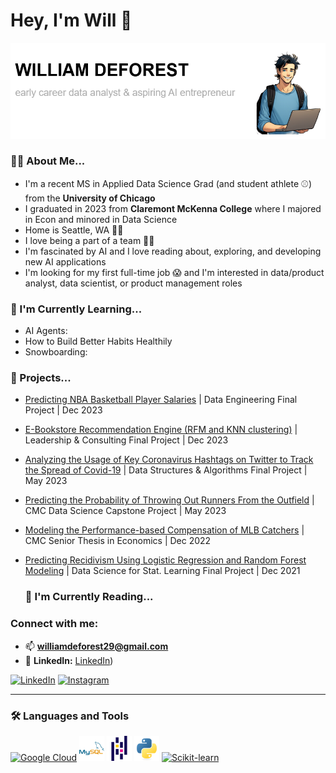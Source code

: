 # Hey, I'm Will 👋

![github banner](./github_readme_banner.png)

### 💁‍♂️ About Me...
- I'm a recent MS in Applied Data Science Grad (and student athlete ⚾) from the **University of Chicago**
- I graduated in 2023 from **Claremont McKenna College** where I majored in Econ and minored in Data Science
- Home is Seattle, WA 🥰🏡
- I love being a part of a team 🤝🙌
- I'm fascinated by AI and I love reading about, exploring, and developing new AI applications
- I'm looking for my first full-time job 😱 and I'm interested in data/product analyst, data scientist, or product management roles

### 🌱 I'm Currently Learning...
- AI Agents:
- How to Build Better Habits Healthily
- Snowboarding:

### 🔭 Projects...
- [Predicting NBA Basketball Player Salaries](https://github.com/wdeforest23/Predicting-NBA-Basketball-Player-Salaries) | Data Engineering Final Project | Dec 2023
- [E-Bookstore Recommendation Engine (RFM and KNN clustering)](https://github.com/wdeforest23/EBookstore-RFM-Book-Recommendation-System) | Leadership & Consulting Final Project | Dec 2023
- [Analyzing the Usage of Key Coronavirus Hashtags on Twitter to Track the Spread of Covid-19](https://github.com/wdeforest23/twitter_coronavirus) | Data Structures & Algorithms Final Project | May 2023
- [Predicting the Probability of Throwing Out Runners From the Outfield](https://github.com/wdeforest23/Predicting-the-Probability-of-Throwing-Out-Runners-From-the-Outfield) | CMC Data Science Capstone Project | May 2023
- [Modeling the Performance-based Compensation of MLB Catchers](https://scholarship.claremont.edu/cmc_theses/3155/) | CMC Senior Thesis in Economics | Dec 2022
- [Predicting Recidivism Using Logistic Regression and Random Forest Modeling](https://github.com/wdeforest23/Predicting-Recidivism-DS-Stats-Learning-2022) | Data Science for Stat. Learning Final Project | Dec 2021

  ### 🌱 I'm Currently Reading...


### Connect with me:
- 📫 **williamdeforest29@gmail.com**
- 🔗 **LinkedIn:** [LinkedIn](https://www.linkedin.com/in/william-deforest/))

<p align="left">
  <a href="https://linkedin.com/in/william-deforest" target="blank"><img src="https://raw.githubusercontent.com/rahuldkjain/github-profile-readme-generator/master/src/images/icons/Social/linked-in-alt.svg" alt="LinkedIn" height="30" width="40" /></a>
  <a href="https://instagram.com/williamdeforest" target="blank"><img src="https://raw.githubusercontent.com/rahuldkjain/github-profile-readme-generator/master/src/images/icons/Social/instagram.svg" alt="Instagram" height="30" width="40" /></a>
</p>

---

### 🛠️ Languages and Tools
<p>
  <a href="https://cloud.google.com" target="_blank"><img src="https://www.vectorlogo.zone/logos/google_cloud/google_cloud-icon.svg" alt="Google Cloud" width="40" height="40"/></a>
  <a href="https://www.mysql.com/" target="_blank"><img src="https://raw.githubusercontent.com/devicons/devicon/master/icons/mysql/mysql-original-wordmark.svg" alt="MySQL" width="40" height="40"/></a>
  <a href="https://pandas.pydata.org/" target="_blank"><img src="https://raw.githubusercontent.com/devicons/devicon/2ae2a900d2f041da66e950e4d48052658d850630/icons/pandas/pandas-original.svg" alt="Pandas" width="40" height="40"/></a>
  <a href="https://www.python.org" target="_blank"><img src="https://raw.githubusercontent.com/devicons/devicon/master/icons/python/python-original.svg" alt="Python" width="40" height="40"/></a>
  <a href="https://scikit-learn.org/" target="_blank"><img src="https://upload.wikimedia.org/wikipedia/commons/0/05/Scikit_learn_logo_small.svg" alt="Scikit-learn" width="40" height="40"/></a>
</p>

